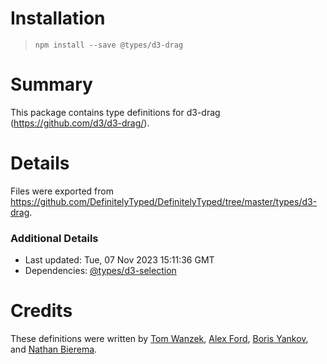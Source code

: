 # Installation
> `npm install --save @types/d3-drag`

# Summary
This package contains type definitions for d3-drag (https://github.com/d3/d3-drag/).

# Details
Files were exported from https://github.com/DefinitelyTyped/DefinitelyTyped/tree/master/types/d3-drag.

### Additional Details
 * Last updated: Tue, 07 Nov 2023 15:11:36 GMT
 * Dependencies: [@types/d3-selection](https://npmjs.com/package/@types/d3-selection)

# Credits
These definitions were written by [Tom Wanzek](https://github.com/tomwanzek), [Alex Ford](https://github.com/gustavderdrache), [Boris Yankov](https://github.com/borisyankov), and [Nathan Bierema](https://github.com/Methuselah96).
